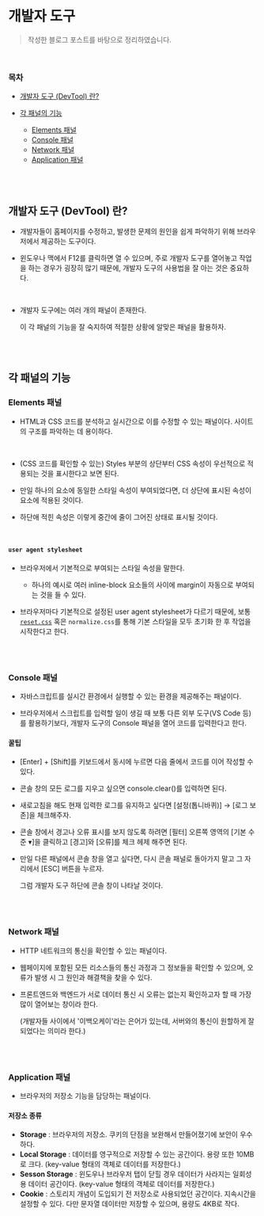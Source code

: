 # 개발자 도구

> 작성한 블로그 포스트를 바탕으로 정리하였습니다.

<br/>

### 목차

- <a href="https://github.com/SangYoonLee1231/TIL/blob/main/Etc/DevTools.md#%EA%B0%9C%EB%B0%9C%EC%9E%90-%EB%8F%84%EA%B5%AC-devtool-%EB%9E%80">개발자 도구 (DevTool) 란?</a>
- <a href="https://github.com/SangYoonLee1231/TIL/blob/main/Etc/DevTools.md#%EA%B0%81-%ED%8C%A8%EB%84%90%EC%9D%98-%EA%B8%B0%EB%8A%A5">각 패널의 기능</a>

  - <a href="https://github.com/SangYoonLee1231/TIL/blob/main/Etc/DevTools.md#elements-%ED%8C%A8%EB%84%90">Elements 패널</a>
  - <a href="https://github.com/SangYoonLee1231/TIL/blob/main/Etc/DevTools.md#console-%ED%8C%A8%EB%84%90">Console 패널</a>
  - <a href="https://github.com/SangYoonLee1231/TIL/blob/main/Etc/DevTools.md#network-%ED%8C%A8%EB%84%90">Network 패널</a>
  - <a href="https://github.com/SangYoonLee1231/TIL/blob/main/Etc/DevTools.md#application-%ED%8C%A8%EB%84%90">Application 패널</a>

<br/><br/>

## 개발자 도구 (DevTool) 란?

- 개발자들이 홈페이지를 수정하고, 발생한 문제의 원인을 쉽게 파악하기 위해 브라우저에서 제공하는 도구이다.

- 윈도우나 맥에서 F12를 클릭하면 열 수 있으며, 주로 개발자 도구를 열어놓고 작업을 하는 경우가 굉장히 많기 때문에, 개발자 도구의 사용법을 잘 아는 것은 중요하다.

<br/>

- 개발자 도구에는 여러 개의 패널이 존재한다.

  이 각 패널의 기능을 잘 숙지하여 적절한 상황에 알맞은 패널을 활용하자.

<br/><br/>

## 각 패널의 기능

### Elements 패널

- HTML과 CSS 코드를 분석하고 실시간으로 이를 수정할 수 있는 패널이다. 사이트의 구조를 파악하는 데 용이하다.

 <br/>

- (CSS 코드를 확인할 수 있는) Styles 부분의 상단부터 CSS 속성이 우선적으로 적용되는 것을 표시한다고 보면 된다.

- 만일 하나의 요소에 동일한 스타일 속성이 부여되었다면, 더 상단에 표시된 속성이 요소에 적용된 것이다.

- 하단애 적힌 속성은 이렇게 중간에 줄이 그어진 상태로 표시될 것이다.

<br/>

#### <code>user agent stylesheet</code>

- 브라우저에서 기본적으로 부여되는 스타일 속성을 말한다.

  - 하나의 예시로 여러 inline-block 요소들의 사이에 margin이 자동으로 부여되는 것을 들 수 있다.

- 브라우저마다 기본적으로 설정된 user agent stylesheet가 다르기 때문에, 보통 <a href="https://github.com/SangYoonLee1231/TIL/blob/main/HTML%20%26%20CSS/css_piece_info.md#reset-css"><code>reset.css</code></a> 혹은 <code>normalize.css</code>를 통해 기본 스타일을 모두 초기화 한 후 작업을 시작한다고 한다.

<br/><br/>

### Console 패널

- 자바스크립트를 실시간 환경에서 실행할 수 있는 환경을 제공해주는 패널이다.

- 브라우저에서 스크립트를 입력할 일이 생길 때 보통 다른 외부 도구(VS Code 등)를 활용하기보다, 개발자 도구의 Console 패널을 열어 코드를 입력한다고 한다.

#### 꿀팁

- [Enter] + [Shift]를 키보드에서 동시에 누르면 다음 줄에서 코드를 이어 작성할 수 있다.

- 콘솔 창의 모든 로그를 지우고 싶으면 console.clear()를 입력하면 된다.

- 새로고침을 해도 현재 입력한 로그를 유지하고 싶다면 [설정(톱니바퀴)] → [로그 보존]을 체크해주자.

- 콘솔 창에서 경고나 오류 표시를 보지 않도록 하려면 [필터] 오른쪽 영역의 [기본 수준 ▾]을 클릭하고 [경고]와 [오류]를 체크 헤제 해주면 된다.

- 만일 다른 패널에서 콘솔 창을 열고 싶다면, 다시 콘솔 패널로 돌아가지 말고 그 자리에서 [ESC] 버튼을 누르자.

  그럼 개발자 도구 하단에 콘솔 창이 나타날 것이다.

<br/><br/>

### Network 패널

- HTTP 네트워크의 통신을 확인할 수 있는 패널이다.

- 웹페이지에 포함된 모든 리소스들의 통신 과정과 그 정보들을 확인할 수 있으며, 오류가 발생 시 그 원인과 해결책을 찾을 수 있다.

- 프론트엔드와 백엔드가 서로 데이터 통신 시 오류는 없는지 확인하고자 할 때 가장 많이 열어보는 창이라 한다.

  (개발자들 사이에서 '이백오케이'라는 은어가 있는데, 서버와의 통신이 원할하게 잘 되었다는 의미라 한다.)

<br/><br/>

### Application 패널

- 브라우저의 저장소 기능을 담당하는 패널이다.

#### 저장소 종류

- <strong>Storage</strong> : 브라우저의 저장소. 쿠키의 단점을 보완해서 만들어졌기에 보안이 우수하다.
- <strong>Local Storage</strong> : 데이터를 영구적으로 저장할 수 있는 공간이다. 용량 또한 10MB로 크다. (key-value 형태의 객체로 데이터를 저장한다.)
- <strong>Sesson Storage</strong> : 윈도우나 브라우저 탭이 닫힐 경우 데이터가 사라지는 일회성용 데이터 공간이다.
  (key-value 형태의 객체로 데이터를 저장한다.)
- <strong>Cookie</strong> : 스토리지 개념이 도입되기 전 저장소로 사용되었던 공간이다. 지속시간을 설정할 수 있다. 다만 문자열 데이터만 저장할 수 있으며, 용량도 4KB로 작다.
